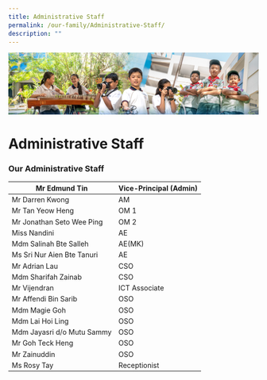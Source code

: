 ```yaml
---
title: Administrative Staff
permalink: /our-family/Administrative-Staff/
description: ""
---
```

![](/images/AboutUs.jpg)


Administrative Staff
====================

### **Our Administrative Staff**

| Mr Edmund Tin              | Vice-Principal (Admin) |
|----------------------------|------------------------|
| Mr Darren Kwong            | AM                     |
| Mr Tan Yeow Heng           | OM 1                   |
| Mr Jonathan Seto Wee Ping  | OM 2                   |
| Miss Nandini               | AE                     |
| Mdm Salinah Bte Salleh     | AE(MK)                 |
| Ms Sri Nur Aien Bte Tanuri               | AE                     |
| Mr Adrian Lau              | CSO                    |
| Mdm Sharifah Zainab        | CSO                    |
| Mr Vijendran               | ICT Associate          |
| Mr Affendi Bin Sarib       | OSO                    |
| Mdm Magie Goh              | OSO                    |
| Mdm Lai Hoi Ling           | OSO                    |
| Mdm Jayasri d/o Mutu Sammy | OSO                    |
| Mr Goh Teck Heng           | OSO                    |
| Mr Zainuddin               | OSO                    |
| Ms Rosy Tay                | Receptionist           |